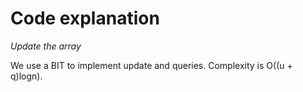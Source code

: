 # Code explanation

*Update the array*

We use a BIT to implement update and queries. Complexity is O((u + q)logn).